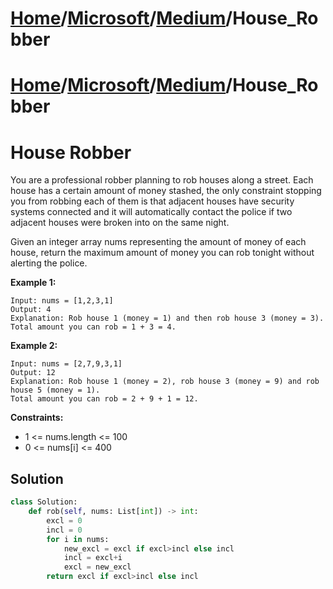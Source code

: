 # [Home](./../../..)/[Microsoft](./../..)/[Medium](./..)/House_Robber
# [Home](./../../..)/[Microsoft](./../..)/[Medium](./..)/House_Robber
<h1>House Robber</h1>

<p>
You are a professional robber planning to rob houses along a street. Each house has a certain amount of money stashed, the only constraint stopping you from robbing each of them is that adjacent houses have security systems connected and it will automatically contact the police if two adjacent houses were broken into on the same night.

Given an integer array nums representing the amount of money of each house, return the maximum amount of money you can rob tonight without alerting the police.

</p>

<b>Example 1:</b>

    Input: nums = [1,2,3,1]
    Output: 4
    Explanation: Rob house 1 (money = 1) and then rob house 3 (money = 3).
    Total amount you can rob = 1 + 3 = 4.
    
<b>Example 2:</b>

    Input: nums = [2,7,9,3,1]
    Output: 12
    Explanation: Rob house 1 (money = 2), rob house 3 (money = 9) and rob house 5 (money = 1).
    Total amount you can rob = 2 + 9 + 1 = 12.

<b>Constraints:</b>

- 1 <= nums.length <= 100
- 0 <= nums[i] <= 400

<h2>Solution</h2>

```python
class Solution:
    def rob(self, nums: List[int]) -> int:
        excl = 0
        incl = 0
        for i in nums:
            new_excl = excl if excl>incl else incl
            incl = excl+i
            excl = new_excl
        return excl if excl>incl else incl
```
